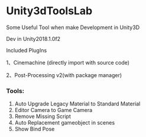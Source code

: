 # Unity3dToolsLab
Some Useful Tool when make Development in Unity3D

Dev in Unity2018.1.0f2

Included PlugIns

1、Cinemachine (directly import with source code)

2、Post-Processing v2(with package manager)

### Tools:
1. Auto Upgrade Legacy Material to Standard Material
2. Editor Camera to Game Camera
3. Remove Missing Script
4. Auto Replacement gameobject in scenes
5. Show Bind Pose
